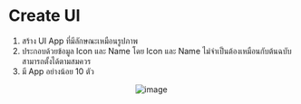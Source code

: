 # Create UI
1. สร้าง UI App ที่มีลักษณะเหมือนรูปภาพ
2. ประกอบด้วยข้อมูล Icon และ Name โดย Icon และ Name ไม่จำเป็นต้องเหมือนกับต้นฉบับสามารถตั้งได้ตามสมควร
3. มี App อย่างน้อย 10 ตัว
<div align="center">
 <img 
    max-width="300px"
    alt="image"
     src="https://drive.google.com/file/d/1KuR0JpMMzlRvbOiOqd-EczAyuTVuG1Yv/view?usp=drive_link">
</div>

